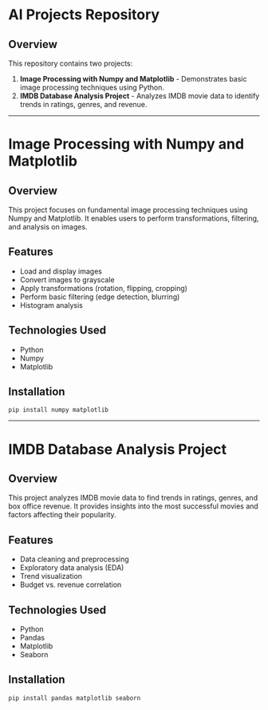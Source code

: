 <h1>AI Projects Repository</h1>

<h2>Overview</h2>
<p>This repository contains two projects:</p>
<ol>
  <li><strong>Image Processing with Numpy and Matplotlib</strong> - Demonstrates basic image processing techniques using Python.</li>
  <li><strong>IMDB Database Analysis Project</strong> - Analyzes IMDB movie data to identify trends in ratings, genres, and revenue.</li>
</ol>

<hr>

<h1>Image Processing with Numpy and Matplotlib</h1>

<h2>Overview</h2>
<p>This project focuses on fundamental image processing techniques using Numpy and Matplotlib. It enables users to perform transformations, filtering, and analysis on images.</p>

<h2>Features</h2>
<ul>
  <li>Load and display images</li>
  <li>Convert images to grayscale</li>
  <li>Apply transformations (rotation, flipping, cropping)</li>
  <li>Perform basic filtering (edge detection, blurring)</li>
  <li>Histogram analysis</li>
</ul>

<h2>Technologies Used</h2>
<ul>
  <li>Python</li>
  <li>Numpy</li>
  <li>Matplotlib</li>
</ul>

<h2>Installation</h2>
<pre><code>pip install numpy matplotlib</code></pre>

<hr>

<h1>IMDB Database Analysis Project</h1>

<h2>Overview</h2>
<p>This project analyzes IMDB movie data to find trends in ratings, genres, and box office revenue. It provides insights into the most successful movies and factors affecting their popularity.</p>

<h2>Features</h2>
<ul>
  <li>Data cleaning and preprocessing</li>
  <li>Exploratory data analysis (EDA)</li>
  <li>Trend visualization</li>
  <li>Budget vs. revenue correlation</li>
</ul>

<h2>Technologies Used</h2>
<ul>
  <li>Python</li>
  <li>Pandas</li>
  <li>Matplotlib</li>
  <li>Seaborn</li>
</ul>

<h2>Installation</h2>
<pre><code>pip install pandas matplotlib seaborn</code></pre>
